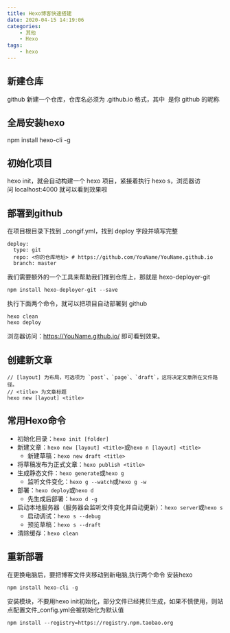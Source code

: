 ```yaml
---
title: Hexo博客快速搭建
date: 2020-04-15 14:19:06
categories: 
    - 其他
    - Hexo
tags: 
    - hexo
---
```

## 新建仓库
github 新建一个仓库，仓库名必须为 <user-name>.github.io 格式，其中 <user-name> 是你 github 的昵称

## 全局安装hexo
npm install hexo-cli -g

## 初始化项目
hexo init，就会自动构建一个 hexo 项目，紧接着执行 hexo s，浏览器访问 localhost:4000 就可以看到效果啦

<!-- more -->
## 部署到github
在项目根目录下找到 _congif.yml，找到 deploy 字段并填写完整
```
deploy:
  type: git
  repo: <你的仓库地址> # https://github.com/YouName/YouName.github.io
  branch: master
```

我们需要额外的一个工具来帮助我们推到仓库上，那就是 hexo-deployer-git
```
npm install hexo-deployer-git --save
```

执行下面两个命令，就可以把项目自动部署到 github
```
hexo clean
hexo deploy
```

浏览器访问：https://YouName.github.io/ 即可看到效果。

## 创建新文章
```
// [layout] 为布局，可选项为 `post`、`page`、`draft`，这将决定文章所在文件路径。
// <title> 为文章标题
hexo new [layout] <title>
```

## 常用Hexo命令
+ 初始化目录：`hexo init [folder]`
+ 新建文章：`hexo new [layout] <title>`或`hexo n [layout] <title>`
  + 新建草稿：`hexo new draft <title>`
+ 将草稿发布为正式文章：`hexo publish <title>`
+ 生成静态文件：`hexo generate`或`hexo g`
  + 监听文件变化：`hexo g --watch`或`hexo g -w`
+ 部署：`hexo deploy`或`hexo d`
  + 先生成后部署：`hexo d -g`
+ 启动本地服务器（服务器会监听文件变化并自动更新）：`hexo server`或`hexo s`
  + 启动调试：`hexo s --debug`
  + 预览草稿：`hexo s --draft`
+ 清除缓存：`hexo clean`

## 重新部署
在更换电脑后，要把博客文件夹移动到新电脑,执行两个命令
安装hexo
```
npm install hexo-cli -g
```
安装模块，不要用hexo init初始化，部分文件已经拷贝生成，如果不慎使用，则站点配置文件_config.yml会被初始化为默认值
```
npm install --registry=https://registry.npm.taobao.org
```